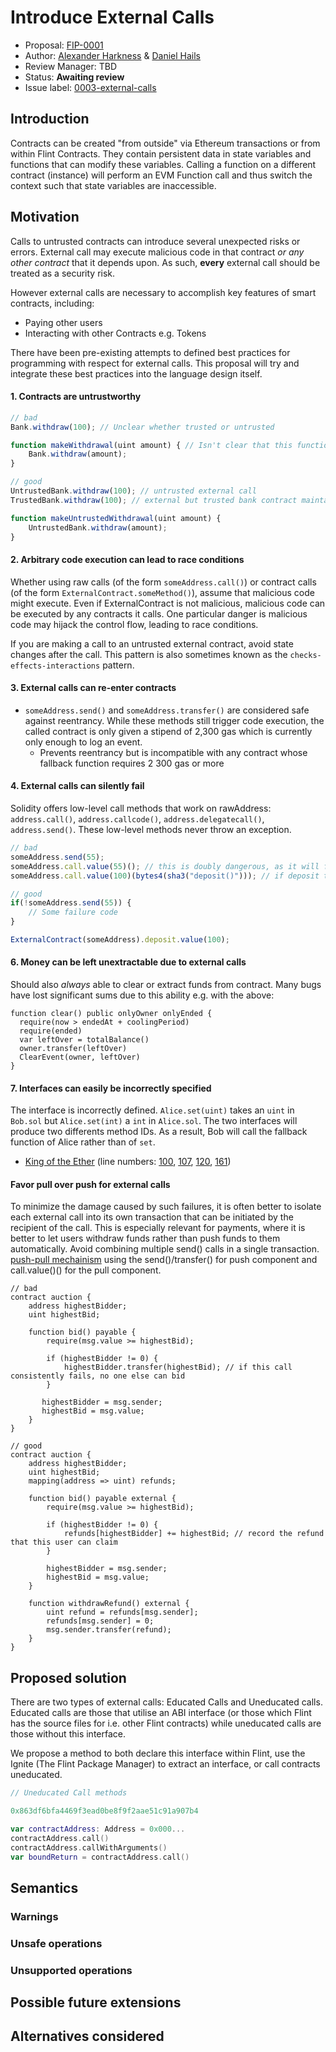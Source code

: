 # Introduce External Calls

* Proposal: [FIP-0001](0003-external-calls.md)
* Author: [Alexander Harkness](https://github.com/bearbin) & [Daniel Hails](https://github.com/djrhails)
* Review Manager: TBD
* Status: **Awaiting review**
* Issue label: [0003-external-calls](https://github.com/franklinsch/flint/issues?q=is%3Aopen+is%3Aissue+label%3A0003-external-calls)

## Introduction

Contracts can be created "from outside" via Ethereum transactions or from within Flint Contracts. They contain persistent data in state variables and functions that can modify these variables. Calling a function on a different contract (instance) will perform an EVM Function call and thus switch the context such that state variables are inaccessible.

## Motivation
Calls to untrusted contracts can introduce several unexpected risks or errors. External call may execute malicious code in that contract _or any other contract_ that it depends upon. As such, **every** external call should be treated as a security risk.

However external calls are necessary to accomplish key features of smart contracts, including:
- Paying other users
- Interacting with other Contracts e.g. Tokens

There have been pre-existing attempts to defined best practices for programming with respect for external calls. This proposal will try and integrate these best practices into the language design itself.

#### 1. Contracts are untrustworthy
```javascript
// bad
Bank.withdraw(100); // Unclear whether trusted or untrusted

function makeWithdrawal(uint amount) { // Isn't clear that this function is potentially unsafe
    Bank.withdraw(amount);
}

// good
UntrustedBank.withdraw(100); // untrusted external call
TrustedBank.withdraw(100); // external but trusted bank contract maintained by XYZ Corp

function makeUntrustedWithdrawal(uint amount) {
    UntrustedBank.withdraw(amount);
}
```

#### 2. Arbitrary code execution can lead to race conditions
Whether using raw calls (of the form `someAddress.call()`) or contract calls (of the form `ExternalContract.someMethod()`), assume that malicious code might execute. Even if ExternalContract is not malicious, malicious code can be executed by any contracts it calls.
One particular danger is malicious code may hijack the control flow, leading to race conditions.

If you are making a call to an untrusted external contract, avoid state changes after the call. This pattern is also sometimes known as the `checks-effects-interactions` pattern.

#### 3. External calls can re-enter contracts
- `someAddress.send()` and `someAddress.transfer()` are considered safe against reentrancy. While these methods still trigger code execution, the called contract is only given a stipend of 2,300 gas which is currently only enough to log an event.
  - Prevents reentrancy but is incompatible with any contract whose fallback function requires 2 300 gas or more

#### 4. External calls can silently fail
Solidity offers low-level call methods that work on rawAddress: `address.call()`, `address.callcode()`, `address.delegatecall()`, `address.send()`. These low-level methods never throw an exception.

```javascript
// bad
someAddress.send(55);
someAddress.call.value(55)(); // this is doubly dangerous, as it will forward all remaining gas and doesn't check for result
someAddress.call.value(100)(bytes4(sha3("deposit()"))); // if deposit throws an exception, the raw call() will only return false and transaction will NOT be reverted

// good
if(!someAddress.send(55)) {
    // Some failure code
}

ExternalContract(someAddress).deposit.value(100);
```

#### 6. Money can be left unextractable due to external calls
Should also _always_ able to clear or extract funds from contract. Many bugs have lost significant sums due to this ability e.g. with the above:

```
function clear() public onlyOwner onlyEnded {
  require(now > endedAt + coolingPeriod)
  require(ended)
  var leftOver = totalBalance()
  owner.transfer(leftOver)
  ClearEvent(owner, leftOver)
}
```

#### 7. Interfaces can easily be incorrectly specified
The interface is incorrectly defined. `Alice.set(uint)` takes an `uint` in `Bob.sol` but `Alice.set(int)` a `int` in `Alice.sol`. The two interfaces will produce two differents method IDs. As a result, Bob will call the fallback function of Alice rather than of `set`.

- [King of the Ether](https://www.kingoftheether.com/postmortem.html) (line numbers:
	[100](KotET_source_code/KingOfTheEtherThrone.sol#L100),
	[107](KotET_source_code/KingOfTheEtherThrone.sol#L107),
	[120](KotET_source_code/KingOfTheEtherThrone.sol#L120),
	[161](KotET_source_code/KingOfTheEtherThrone.sol#L161))


#### Favor pull over push for external calls
To minimize the damage caused by such failures, it is often better to isolate each external call into its own transaction that can be initiated by the recipient of the call. This is especially relevant for payments, where it is better to let users withdraw funds rather than push funds to them automatically. Avoid combining multiple send() calls in a single transaction. [push-pull mechainism](https://consensys.github.io/smart-contract-best-practices/recommendations/#favor-pull-over-push-for-external-calls) using the send()/transfer() for push component and call.value()() for the pull component.


```
// bad
contract auction {
    address highestBidder;
    uint highestBid;

    function bid() payable {
        require(msg.value >= highestBid);

        if (highestBidder != 0) {
            highestBidder.transfer(highestBid); // if this call consistently fails, no one else can bid
        }

       highestBidder = msg.sender;
       highestBid = msg.value;
    }
}

// good
contract auction {
    address highestBidder;
    uint highestBid;
    mapping(address => uint) refunds;

    function bid() payable external {
        require(msg.value >= highestBid);

        if (highestBidder != 0) {
            refunds[highestBidder] += highestBid; // record the refund that this user can claim
        }

        highestBidder = msg.sender;
        highestBid = msg.value;
    }

    function withdrawRefund() external {
        uint refund = refunds[msg.sender];
        refunds[msg.sender] = 0;
        msg.sender.transfer(refund);
    }
}
```

## Proposed solution

There are two types of external calls: Educated Calls and Uneducated calls. Educated calls are those that utilise an ABI interface (or those which Flint has the source files for i.e. other Flint contracts) while uneducated calls are those without this interface.

We propose a method to both declare this interface within Flint, use the Ignite (The Flint Package Manager) to extract an interface, or call contracts uneducated.


```swift
// Uneducated Call methods

0x863df6bfa4469f3ead0be8f9f2aae51c91a907b4

var contractAddress: Address = 0x000...
contractAddress.call()
contractAddress.callWithArguments()
var boundReturn = contractAddress.call()


```


## Semantics


### Warnings


### Unsafe operations


### Unsupported operations



## Possible future extensions



## Alternatives considered
